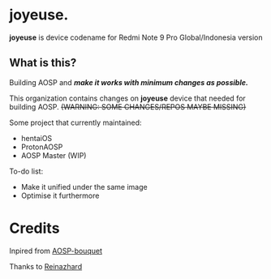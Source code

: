 # **joyeuse**.
  **joyeuse** is device codename for Redmi Note 9 Pro Global/Indonesia version

## What is this?
Building AOSP and ***make it works with minimum changes as possible.***

This organization contains changes on **joyeuse** device that needed for building AOSP. ~~(WARNING: SOME CHANGES/REPOS MAYBE MISSING)~~

Some project that currently maintained:
 - hentaiOS
 - ProtonAOSP
 - AOSP Master (WIP)

To-do list:
 - Make it unified under the same image
 - Optimise it furthermore

# Credits
Inpired from [AOSP-bouquet](https://github.com/AOSP-bouquet)

Thanks to [Reinazhard](https://github.com/Reinazhard)
